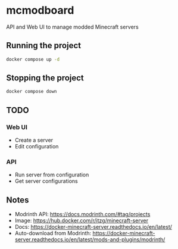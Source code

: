 # mcmodboard

API and Web UI to manage modded Minecraft servers

## Running the project

```bash
docker compose up -d
```

## Stopping the project

```bash
docker compose down
```

## TODO

### Web UI

- Create a server
- Edit configuration

### API

- Run server from configuration
- Get server configurations

## Notes

- Modrinth API: https://docs.modrinth.com/#tag/projects
- Image: https://hub.docker.com/r/itzg/minecraft-server
- Docs: https://docker-minecraft-server.readthedocs.io/en/latest/
- Auto-download from Modrinth: https://docker-minecraft-server.readthedocs.io/en/latest/mods-and-plugins/modrinth/
